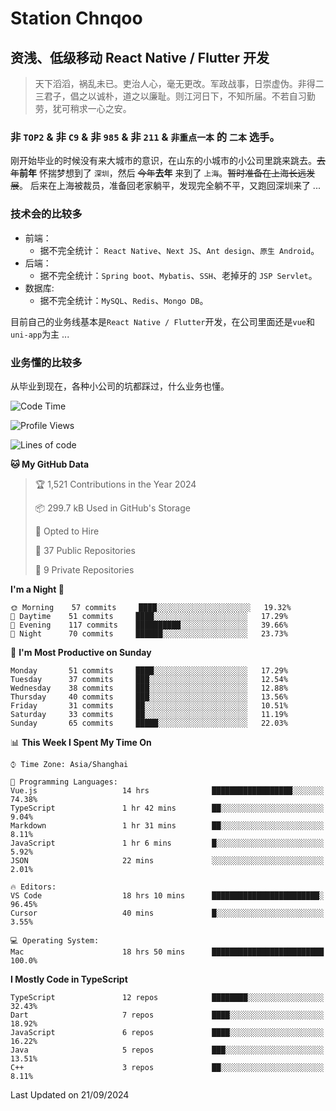 # Station Chnqoo

## 资浅、低级移动 React Native / Flutter 开发

> 天下滔滔，祸乱未已。吏治人心，毫无更改。军政战事，日崇虚伪。非得二三君子，倡之以诚朴，道之以廉耻。则江河日下，不知所届。不若自习勤劳，犹可稍求一心之安。

### 非 `TOP2` & 非 `C9` & 非 `985` & 非 `211` & `非重点一本` 的 `二本` 选手。

刚开始毕业的时候没有来大城市的意识，在山东的小城市的小公司里跳来跳去。~~去年~~**前年** 怀揣梦想到了 `深圳`，然后 ~~今年~~**去年** 来到了 `上海`。~~暂时准备在上海长远发展~~。
后来在上海被裁员，准备回老家躺平，发现完全躺不平，又跑回深圳来了 ...

### 技术会的比较多

- 前端：
  - 据不完全统计： `React Native`、`Next JS`、`Ant design`、`原生 Android`。
- 后端：
  - 据不完全统计：`Spring boot`、`Mybatis`、`SSH`、老掉牙的 `JSP Servlet`。
- 数据库:
  - 据不完全统计：`MySQL`、`Redis`、`Mongo DB`。

目前自己的业务线基本是`React Native / Flutter`开发，在公司里面还是`vue`和`uni-app`为主 ...

### 业务懂的比较多

从毕业到现在，各种小公司的坑都踩过，什么业务也懂。

<!--START_SECTION:waka-->
![Code Time](http://img.shields.io/badge/Code%20Time-6%2C090%20hrs%2047%20mins-blue)

![Profile Views](http://img.shields.io/badge/Profile%20Views-0-blue)

![Lines of code](https://img.shields.io/badge/From%20Hello%20World%20I%27ve%20Written-347%20Thousand%20lines%20of%20code-blue)

**🐱 My GitHub Data** 

> 🏆 1,521 Contributions in the Year 2024
 > 
> 📦 299.7 kB Used in GitHub's Storage 
 > 
> 💼 Opted to Hire
 > 
> 📜 37 Public Repositories 
 > 
> 🔑 9 Private Repositories  
 > 
**I'm a Night 🦉** 

```text
🌞 Morning    57 commits     ████░░░░░░░░░░░░░░░░░░░░░   19.32% 
🌆 Daytime    51 commits     ████░░░░░░░░░░░░░░░░░░░░░   17.29% 
🌃 Evening    117 commits    ██████████░░░░░░░░░░░░░░░   39.66% 
🌙 Night      70 commits     ██████░░░░░░░░░░░░░░░░░░░   23.73%

```
📅 **I'm Most Productive on Sunday** 

```text
Monday       51 commits     ████░░░░░░░░░░░░░░░░░░░░░   17.29% 
Tuesday      37 commits     ███░░░░░░░░░░░░░░░░░░░░░░   12.54% 
Wednesday    38 commits     ███░░░░░░░░░░░░░░░░░░░░░░   12.88% 
Thursday     40 commits     ███░░░░░░░░░░░░░░░░░░░░░░   13.56% 
Friday       31 commits     ██░░░░░░░░░░░░░░░░░░░░░░░   10.51% 
Saturday     33 commits     ██░░░░░░░░░░░░░░░░░░░░░░░   11.19% 
Sunday       65 commits     █████░░░░░░░░░░░░░░░░░░░░   22.03%

```


📊 **This Week I Spent My Time On** 

```text
⌚︎ Time Zone: Asia/Shanghai

💬 Programming Languages: 
Vue.js                   14 hrs              ██████████████████░░░░░░░   74.38% 
TypeScript               1 hr 42 mins        ██░░░░░░░░░░░░░░░░░░░░░░░   9.04% 
Markdown                 1 hr 31 mins        ██░░░░░░░░░░░░░░░░░░░░░░░   8.11% 
JavaScript               1 hr 6 mins         █░░░░░░░░░░░░░░░░░░░░░░░░   5.92% 
JSON                     22 mins             ░░░░░░░░░░░░░░░░░░░░░░░░░   2.01%

🔥 Editors: 
VS Code                  18 hrs 10 mins      ████████████████████████░   96.45% 
Cursor                   40 mins             █░░░░░░░░░░░░░░░░░░░░░░░░   3.55%

💻 Operating System: 
Mac                      18 hrs 50 mins      █████████████████████████   100.0%

```

**I Mostly Code in TypeScript** 

```text
TypeScript               12 repos            ████████░░░░░░░░░░░░░░░░░   32.43% 
Dart                     7 repos             ████░░░░░░░░░░░░░░░░░░░░░   18.92% 
JavaScript               6 repos             ████░░░░░░░░░░░░░░░░░░░░░   16.22% 
Java                     5 repos             ███░░░░░░░░░░░░░░░░░░░░░░   13.51% 
C++                      3 repos             ██░░░░░░░░░░░░░░░░░░░░░░░   8.11%

```



 Last Updated on 21/09/2024
<!--END_SECTION:waka-->

<!---
ChenqiaoStation/ChenqiaoStation is a ✨ special ✨ repository because its `README.md` (this file) appears on your GitHub profile.
You can click the Preview link to take a look at your changes.
--->
